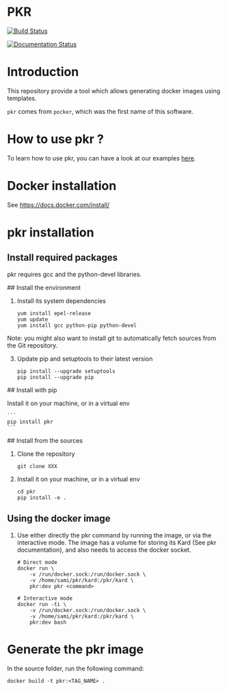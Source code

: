 # PKR

[![Build Status](https://travis-ci.org/altairengineering/pkr.svg?branch=master)](https://travis-ci.org/altairengineering/pkr)

[![Documentation Status](https://readthedocs.org/projects/pkr/badge/?version=latest)](https://pkr.readthedocs.io/en/latest)

# Introduction
This repository provide a tool which allows generating docker images using templates.

`pkr` comes from `pocker`, which was the first name of this software.


# How to use pkr ?

To learn how to use pkr, you can have a look at our examples [here](https://github.com/altairengineering/pkr-demo).


# Docker installation

See https://docs.docker.com/install/

# pkr installation


## Install required packages

pkr requires gcc and the python-devel libraries.


## Install the environment

1. Install its system dependencies

    ```
    yum install epel-release
    yum update
    yum install gcc python-pip python-devel
    ```
Note: you might also want to install git to automatically fetch sources from the Git repository.

3. Update pip and setuptools to their latest version

    ```
    pip install --upgrade setuptools
    pip install --upgrade pip
    ```
    

## Install with pip


Install it on your machine, or in a virtual env

    ```
    pip install pkr
    ```


## Install from the sources

1. Clone the repository

    ```
    git clone XXX
    ```

2. Install it on your machine, or in a virtual env

    ```
    cd pkr
    pip install -e .
    ```


## Using the docker image

1. Use either directly the pkr command by running the image, or via the interactive mode.
   The image has a volume for storing its Kard (See pkr documentation), and also needs to access the docker socket.

    ```
    # Direct mode
    docker run \
        -v /run/docker.sock:/run/docker.sock \ 
        -v /home/sami/pkr/kard:/pkr/kard \
        pkr:dev pkr <command>

    # Interactive mode
    docker run -ti \
        -v /run/docker.sock:/run/docker.sock \
        -v /home/sami/pkr/kard:/pkr/kard \
        pkr:dev bash
    ```


# Generate the pkr image

In the source folder, run the following command:

    docker build -t pkr:<TAG_NAME> .


